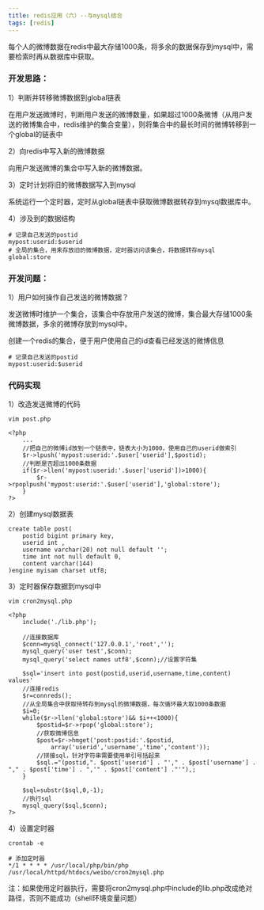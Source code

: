 ```yaml
---
title: redis应用（六）--与mysql结合
tags: [redis]
---
```


每个人的微博数据在redis中最大存储1000条，将多余的数据保存到mysql中，需要检索时再从数据库中获取。

### 开发思路：

1）判断并转移微博数据到global链表

在用户发送微博时，判断用户发送的微博数量，如果超过1000条微博（从用户发送的微博集合中，redis维护的集合变量），则将集合中的最长时间的微博转移到一个global的链表中

2）向redis中写入新的微博数据

向用户发送微博的集合中写入新的微博数据。

3）定时计划将旧的微博数据写入到mysql

系统运行一个定时器，定时从global链表中获取微博数据转存到mysql数据库中。

4）涉及到的数据结构

```
# 记录自己发送的postid
mypost:userid:$userid
# 全局的集合，用来存放旧的微博数据，定时器访问该集合，将数据转存mysql
global:store
```

### 开发问题：

1）用户如何操作自己发送的微博数据？

发送微博时维护一个集合，该集合中存放用户发送的微博，集合最大存储1000条微博数据，多余的微博存放到mysql中。

创建一个redis的集合，便于用户使用自己的id查看已经发送的微博信息

```
# 记录自己发送的postid
mypost:userid:$userid
```

### 代码实现

1）改造发送微博的代码

```
vim post.php

<?php
    ...
    //把自己的微博id放到一个链表中，链表大小为1000，使用自己的userid做索引
    $r->lpush('mypost:userid:'.$user['userid'],$postid);
    //判断是否超出1000条数据
    if($r->llen('mypost:userid:'.$user['userid'])>1000){
        $r->rpoplpush('mypost:userid:'.$user['userid'],'global:store');
    }
?>
```

2）创建mysql数据表

```
create table post(
    postid bigint primary key,
    userid int ,
    username varchar(20) not null default '';
    time int not null default 0,
    content varchar(144)
)engine myisam charset utf8;
```

3）定时器保存数据到mysql中

```
vim cron2mysql.php

<?php
    include('./lib.php');

    //连接数据库
    $conn=mysql_connect('127.0.0.1','root','');
    mysql_query('user test',$conn);
    mysql_query('select names utf8',$conn);//设置字符集

    $sql='insert into post(postid,userid,username,time,content) values'
    //连接redis
    $r=connreds();
    //从全局集合中获取待转存到mysql的微博数据，每次循环最大取1000条数据
    $i=0;
    while($r->llen('global:store')&& $i++<1000){
        $postid=$r->rpop('global:store');
        //获取微博信息
        $post=$r->hmget('post:postid:'.$postid,
            array('userid','username','time','content'));
        //拼接sql，针对字符串需要使用单引号括起来
        $sql.="(postid,". $post['userid'] . "'," . $post['username'] . "," . $post['time'] . ",'" . $post['content'] ."'"),;
    }

    $sql=substr($sql,0,-1);
    //执行sql
    mysql_query($sql,$conn);
?>
```

4）设置定时器

```
crontab -e

# 添加定时器
*/1 * * * * /usr/local/php/bin/php /usr/local/httpd/htdocs/weibo/cron2mysql.php
```

注：如果使用定时器执行，需要将cron2mysql.php中include的lib.php改成绝对路径，否则不能成功（shell环境变量问题）